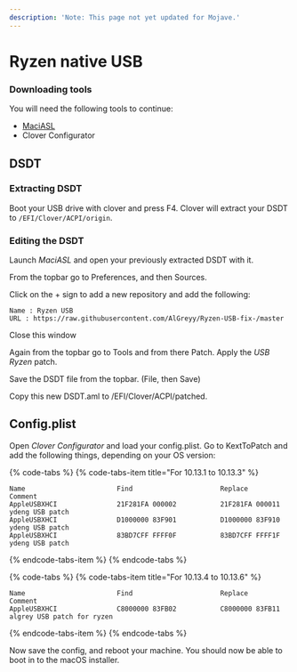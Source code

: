 ```yaml
---
description: 'Note: This page not yet updated for Mojave.'
---
```


# Ryzen native USB

### Downloading tools

You will need the following tools to continue:

* [MaciASL](https://bitbucket.org/RehabMan/os-x-maciasl-patchmatic/downloads/)
* Clover Configurator

## DSDT

### Extracting DSDT

Boot your USB drive with clover and press F4. Clover will extract your DSDT to `/EFI/Clover/ACPI/origin`.

### Editing the DSDT

Launch _MaciASL_ and open your previously extracted DSDT with it.

From the topbar go to Preferences, and then Sources.

Click on the + sign to add a new repository and add the following:

```text
Name : Ryzen USB
URL : https://raw.githubusercontent.com/AlGreyy/Ryzen-USB-fix-/master
```

Close this window

Again from the topbar go to Tools and from there Patch. Apply the _USB Ryzen_ patch.

Save the DSDT file from the topbar. \(File, then Save\)

Copy this new DSDT.aml to /EFI/Clover/ACPI/patched.

## Config.plist

Open _Clover Configurator_ and load your config.plist. Go to KextToPatch and add the following things, depending on your OS version:

{% code-tabs %}
{% code-tabs-item title="For 10.13.1 to 10.13.3" %}
```text
Name                       Find                      Replace                Comment
AppleUSBXHCI               21F281FA 000002           21F281FA 000011       ydeng USB patch
AppleUSBXHCI               D1000000 83F901           D1000000 83F910       ydeng USB patch
AppleUSBXHCI               83BD7CFF FFFF0F           83BD7CFF FFFF1F       ydeng USB patch
```
{% endcode-tabs-item %}
{% endcode-tabs %}

{% code-tabs %}
{% code-tabs-item title="For 10.13.4 to 10.13.6" %}
```text
Name                       Find                      Replace                Comment
AppleUSBXHCI               C8000000 83FB02           C8000000 83FB11       algrey USB patch for ryzen
```
{% endcode-tabs-item %}
{% endcode-tabs %}

Now save the config, and reboot your machine. You should now be able to boot in to the macOS installer.

